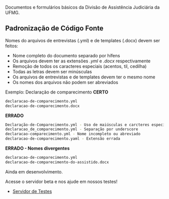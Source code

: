 Documentos e formulários básicos da Divisão de Assistência Judiciária da UFMG.

Padronização de Código Fonte
----------------------------

Nomes do arquivos de entrevistas (.yml) e de templates (.docx) devem ser feitos:
* Nome completo do documento separado por hífens
* Os arquivos devem ter as extensões *.yml* e *.docx* respectivamente
* Remoção de todos os caracteres especiais (acentos, til, cedilha)
* Todas as letras devem ser minúsculas
* Os arquivos de entrevistas e de templates devem ter o mesmo nome
* Os nomes dos arquivos não podem ser abreviados

Exemplo: Declaração de comparecimento
**CERTO**
```bash
declaracao-de-comparecimento.yml
declaracao-de-comparecimento.docx
```
**ERRADO**
```bash
Declaração-de-Comparecimento.yml - Uso de maiúsculas e carcteres especiais
declaracao_de_comparecimento.yml - Separação por underscore
declaracao-comparecimento.yml - Nome incompleto ou abreviado
declaracao-de-comparecimento.yaml - Extensão errada
```

**ERRADO -  Nomes divergentes**
```bash
declaracao-de-comparecimento.yml
declaracao-de-comparecimento-do-assistido.docx
```


Ainda em desenvolvimento.

Acesse o servidor beta e nos ajude em nossos testes!

* [Servidor de Testes](https://docassemble.robertonovaes.com.br)
